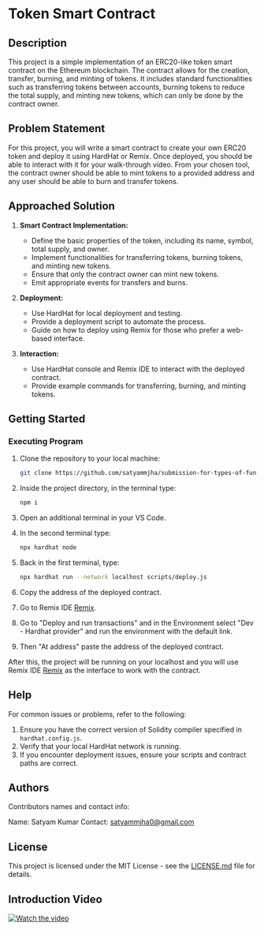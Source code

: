 # Token Smart Contract

## Description

This project is a simple implementation of an ERC20-like token smart contract on the Ethereum blockchain. The contract allows for the creation, transfer, burning, and minting of tokens. It includes standard functionalities such as transferring tokens between accounts, burning tokens to reduce the total supply, and minting new tokens, which can only be done by the contract owner.

## Problem Statement

For this project, you will write a smart contract to create your own ERC20 token and deploy it using HardHat or Remix. Once deployed, you should be able to interact with it for your walk-through video. From your chosen tool, the contract owner should be able to mint tokens to a provided address and any user should be able to burn and transfer tokens.

## Approached Solution

1. **Smart Contract Implementation:** 
   - Define the basic properties of the token, including its name, symbol, total supply, and owner.
   - Implement functionalities for transferring tokens, burning tokens, and minting new tokens.
   - Ensure that only the contract owner can mint new tokens.
   - Emit appropriate events for transfers and burns.

2. **Deployment:**
   - Use HardHat for local deployment and testing.
   - Provide a deployment script to automate the process.
   - Guide on how to deploy using Remix for those who prefer a web-based interface.

3. **Interaction:**
   - Use HardHat console and Remix IDE to interact with the deployed contract.
   - Provide example commands for transferring, burning, and minting tokens.

## Getting Started

### Executing Program

1. Clone the repository to your local machine:
    ```bash
    git clone https://github.com/satyammjha/submission-for-types-of-function-assessment
    ```

2. Inside the project directory, in the terminal type:
    ```bash
    npm i
    ```
3. Open an additional terminal in your VS Code.

4. In the second terminal type:
    ```bash
    npx hardhat node
    ```

5. Back in the first terminal, type:
    ```bash
    npx hardhat run --network localhost scripts/deploy.js
    ```

6. Copy the address of the deployed contract.

7. Go to Remix IDE [Remix](https://remix.ethereum.org/).

8. Go to "Deploy and run transactions" and in the Environment select "Dev - Hardhat provider" and run the environment with the default link.

9. Then "At address" paste the address of the deployed contract.

After this, the project will be running on your localhost and you will use Remix IDE [Remix](https://remix.ethereum.org/) as the interface to work with the contract.

## Help

For common issues or problems, refer to the following:

1. Ensure you have the correct version of Solidity compiler specified in `hardhat.config.js`.
2. Verify that your local HardHat network is running.
3. If you encounter deployment issues, ensure your scripts and contract paths are correct.

## Authors

Contributors names and contact info:

Name: Satyam Kumar
Contact: satyammjha0@gmail.com

## License

This project is licensed under the MIT License - see the [LICENSE.md](LICENSE.md) file for details.

## Introduction Video

[![Watch the video](https://drive.google.com/file/d/12gCfCtxcCWry973VJaBUKPppAw0lfVo0/view?usp=sharing)](https://www.loom.com/share/9d1d2c68f3294acd8296e7cec072b9dd?sid=36afffc1-0964-4f42-b264-65bd42fac879)
